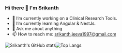 ### Hi there 👋 I'm Srikanth

- 🔭 I’m currently working on a Clinical Research Tools.
- 🌱 I’m currently learning Angular & NestJs.
- 💬 Ask me about anything
- 📫 How to reach me: srikanth.jeeva1997@gmail.com

![Srikanth's GitHub stats](https://github-readme-stats.vercel.app/api?username=SrikanthCIS&count_private=true&show_icons=true&theme=dracula)![Top Langs](https://github-readme-stats.vercel.app/api/top-langs/?username=SrikanthCIS&count_private=true&layout=compact&theme=dracula)
